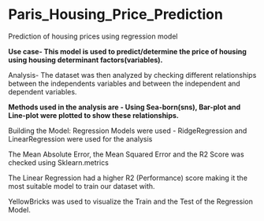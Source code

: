 # Paris_Housing_Price_Prediction
Prediction of housing prices using regression model

**Use case- This model is used to predict/determine the price of housing using housing determinant factors(variables).** 

Analysis-
The dataset was then analyzed by checking different relationships between the independents variables and between the independent and dependent variables.

**Methods used in the analysis are - Using Sea-born(sns), Bar-plot and Line-plot were plotted to show these relationships.**

Building the Model:
Regression Models were used - RidgeRegression and LinearRegression were used for the analysis

The Mean Absolute Error, the Mean Squared Error and the R2 Score was checked using Sklearn.metrics

The Linear Regression had a higher R2 (Performance) score making it the most suitable model to train our dataset with.

YellowBricks was used to visualize the Train and the Test of the Regression Model.

